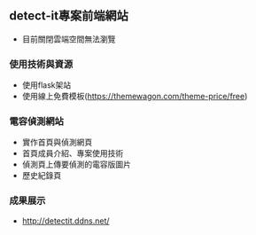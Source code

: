 ## detect-it專案前端網站
* 目前關閉雲端空間無法瀏覽

### 使用技術與資源
* 使用flask架站
* 使用線上免費模板(https://themewagon.com/theme-price/free)

### 電容偵測網站
*  實作首頁與偵測網頁
*  首頁成員介紹、專案使用技術
*  偵測頁上傳要偵測的電容版圖片
*  歷史紀錄頁

### 成果展示
* http://detectit.ddns.net/
